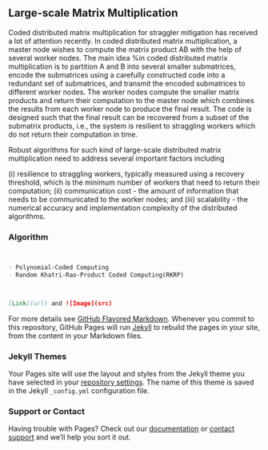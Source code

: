 ## Large-scale Matrix Multiplication

Coded distributed matrix multiplication for straggler mitigation has received a lot of attention recently. In coded distributed matrix multiplication, a master node wishes to compute the matrix product AB with the help of several worker nodes.
The main idea %in coded distributed matrix multiplication 
is to partition A and B into several smaller submatrices, encode the submatrices using a carefully constructed code into a redundant set of submatrices, and transmit the encoded submatrices to different worker nodes. 
The worker nodes compute the smaller matrix products and return their computation to the master node which combines the results from each worker node to produce the final result.
The code is designed such that the final result can be recovered from a subset of the submatrix products, i.e., the system is resilient to straggling workers which do not return their computation in time.

Robust algorithms for such kind of large-scale distributed matrix multiplication need to address several important factors including 


(i) resilience to straggling workers, typically measured using a recovery threshold, which is the minimum number of workers that need to return their computation; (ii) communication cost - the amount of information that needs to be communicated to the worker nodes; and 
(iii) scalability - the numerical accuracy and implementation complexity of the distributed algorithms.


### Algorithm



```markdown


- Polynomial-Coded Computing
- Random Khatri-Rao-Product Coded Computing(RKRP)



[Link](url) and ![Image](src)
```

For more details see [GitHub Flavored Markdown](https://guides.github.com/features/mastering-markdown/).
Whenever you commit to this repository, GitHub Pages will run [Jekyll](https://jekyllrb.com/) to rebuild the pages in your site, from the content in your Markdown files.

### Jekyll Themes

Your Pages site will use the layout and styles from the Jekyll theme you have selected in your [repository settings](https://github.com/RUOWANJI/CodedComputing/settings/pages). The name of this theme is saved in the Jekyll `_config.yml` configuration file.

### Support or Contact

Having trouble with Pages? Check out our [documentation](https://docs.github.com/categories/github-pages-basics/) or [contact support](https://support.github.com/contact) and we’ll help you sort it out.
